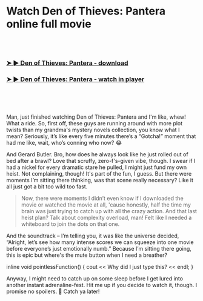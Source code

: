 <h1>Watch Den of Thieves: Pantera online full movie</h1>


<br><br>

<h3><a href="https://Rons-ovstalolod1979.github.io/haicxtrbzk/">➤ ► Den of Thieves: Pantera - download</a></h3> 
<h3><a href="https://Rons-ovstalolod1979.github.io/haicxtrbzk/">➤ ► Den of Thieves: Pantera - watch in player</a></h3>


<br><br><br>


Man, just finished watching Den of Thieves: Pantera and I'm like, whew! What a ride. So, first off, these guys are running around with more plot twists than my grandma's mystery novels collection, you know what I mean? Seriously, it’s like every five minutes there’s a “Gotcha!” moment that had me like, wait, who’s conning who now? 😂

And Gerard Butler. Bro, how does he always look like he just rolled out of bed after a brawl? Love that scruffy, zero-f's-given vibe, though. I swear if I had a nickel for every dramatic stare he pulled, I might just fund my own heist. Not complaining, though! It's part of the fun, I guess. But there were moments I’m sitting there thinking, was that scene really necessary? Like it all just got a bit too wild too fast.

> Now, there were moments I didn’t even know if I downloaded the movie or watched the movie at all, 'cause honestly, half the time my brain was just trying to catch up with all the crazy action. And that last heist plan? Talk about complexity overload, man! Felt like I needed a whiteboard to join the dots on that one.

And the soundtrack – I’m telling you, it was like the universe decided, “Alright, let’s see how many intense scores we can squeeze into one movie before everyone’s just emotionally numb.” Because I’m sitting there going, this is epic but where's the mute button when I need a breather?

inline void pointlessFunction() { cout << Why did I just type this? << endl; }

Anyway, I might need to catch up on some sleep before I get lured into another instant adrenaline-fest. Hit me up if you decide to watch it, though. I promise no spoilers. 🤞 Catch ya later!
